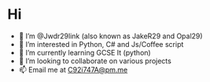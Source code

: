 # Hi 
- 👋 I’m @Jwdr29link (also known as JakeR29 and Opal29)
- 👀 I’m interested in Python, C# and Js/Coffee script
- 🌱 I’m currently learning GCSE It (python)
- 💞️ I’m looking to collaborate on various projects
- 📫 Email me at C92i747A@pm.me

